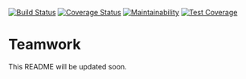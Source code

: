 [![Build Status](https://travis-ci.com/Abbie-n/Teamwork.svg?branch=develop)](https://travis-ci.com/Abbie-n/Teamwork) [![Coverage Status](https://coveralls.io/repos/github/Abbie-n/Teamwork/badge.svg?branch=develop)](https://coveralls.io/github/Abbie-n/Teamwork?branch=develop) [![Maintainability](https://api.codeclimate.com/v1/badges/2c235d3051c3dcc64ff3/maintainability)](https://codeclimate.com/github/Abbie-n/Teamwork/maintainability) [![Test Coverage](https://api.codeclimate.com/v1/badges/2c235d3051c3dcc64ff3/test_coverage)](https://codeclimate.com/github/Abbie-n/Teamwork/test_coverage)

# Teamwork
This README will be updated soon.

